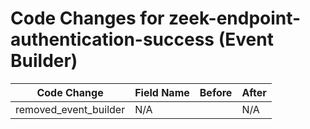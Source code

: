 # Code Changes for zeek-endpoint-authentication-success (Event Builder)

| Code Change | Field Name | Before | After |
|-------------|------------|--------|-------|
| removed_event_builder | N/A |  | N/A |